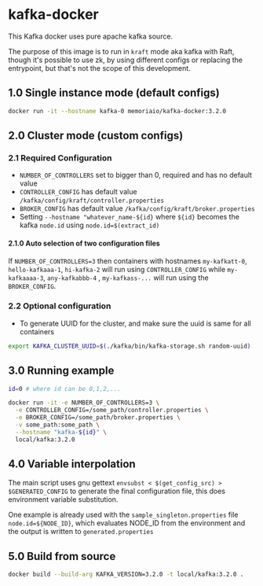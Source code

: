# kafka-docker

This Kafka docker uses pure apache kafka source.

The purpose of this image is to run in `kraft` mode aka kafka with Raft, though it's possible to use zk, by using
different configs or replacing the entrypoint, but that's not the scope of this development.

## 1.0 Single instance mode (default configs)

```bash
docker run -it --hostname kafka-0 memoriaio/kafka-docker:3.2.0
```

## 2.0 Cluster mode (custom configs)

### 2.1 Required Configuration

* `NUMBER_OF_CONTROLLERS` set to bigger than 0, required and has no default value
* `CONTROLLER_CONFIG` has default value `/kafka/config/kraft/controller.properties`
* `BROKER_CONFIG` has default value `/kafka/config/kraft/broker.properties`
* Setting `--hostname "whatever_name-${id}` where `${id}` becomes the kafka `node.id` using `node.id=$(extract_id)`

#### 2.1.0 Auto selection of two configuration files

If `NUMBER_OF_CONTROLLERS=3` then containers with hostnames `my-kafkatt-0`, `hello-kafkaaa-1`, `hi-kafka-2` will run
using `CONTROLLER_CONFIG` while `my-kafkaaaa-3`, `any-kafkabbb-4` , `my-kafkass-...` will run using the `BROKER_CONFIG`.

### 2.2 Optional configuration

* To generate UUID for the cluster, and make sure the uuid is same for all containers

```bash
export KAFKA_CLUSTER_UUID=$(./kafka/bin/kafka-storage.sh random-uuid)
```

## 3.0 Running example

```bash
id=0 # where id can be 0,1,2,...

docker run -it -e NUMBER_OF_CONTROLLERS=3 \
  -e CONTROLLER_CONFIG=/some_path/controller.properties \
  -e BROKER_CONFIG=/some_path/broker.properties \
  -v some_path:some_path \
  --hostname "kafka-${id}" \
  local/kafka:3.2.0
```

## 4.0 Variable interpolation

The main script uses gnu gettext `envsubst < $(get_config_src) > $GENERATED_CONFIG` to generate the final configuration
file, this does environment variable substitution.

One example is already used with the `sample_singleton.properties` file  `node.id=${NODE_ID}`, which evaluates NODE_ID from the
environment and the output is written to `generated.properties`

## 5.0 Build from source

```bash
docker build --build-arg KAFKA_VERSION=3.2.0 -t local/kafka:3.2.0 .
```
